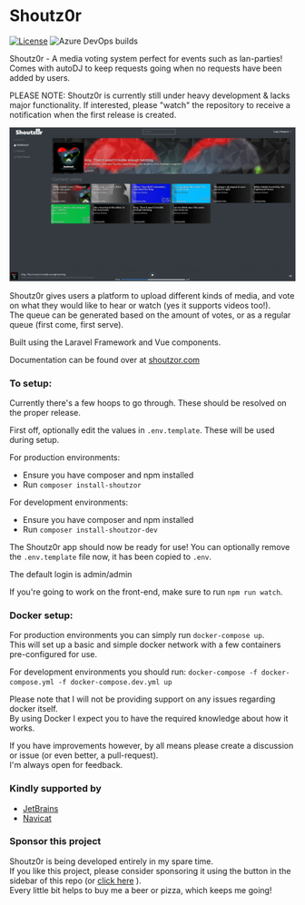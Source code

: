# Shoutz0r

[![License](https://img.shields.io/github/license/xorinzor/shoutz0r.svg?style=flat)](https://www.gnu.org/licenses/gpl-3.0.en.html)
![Azure DevOps builds](https://img.shields.io/azure-devops/build/xorinzor/a25fbc4c-12ac-4473-beb7-219329581d73/4)

Shoutz0r - A media voting system perfect for events such as lan-parties!\
Comes with autoDJ to keep requests going when no requests have been added by users.

PLEASE NOTE: Shoutz0r is currently still under heavy development & lacks major functionality. If interested, please "watch" the repository to receive a notification when the first release is created.

![Preview Image](./screenshot.png)

Shoutz0r gives users a platform to upload different kinds of media, and vote on what they would like to hear or watch (yes it supports videos too!).\
The queue can be generated based on the amount of votes, or as a regular queue (first come, first serve).

Built using the Laravel Framework and Vue components.

Documentation can be found over at [shoutzor.com](https://www.shoutzor.com)

### To setup:
Currently there's a few hoops to go through. These should be resolved on the proper release.

First off, optionally edit the values in `.env.template`. These will be used during setup.

For production environments:
- Ensure you have composer and npm installed
- Run `composer install-shoutzor`

For development environments:
- Ensure you have composer and npm installed
- Run `composer install-shoutzor-dev`

The Shoutz0r app should now be ready for use! You can optionally remove the `.env.template` file now, it has been copied to `.env`.

The default login is admin/admin

If you're going to work on the front-end, make sure to run `npm run watch`.

### Docker setup:

For production environments you can simply run `docker-compose up`. \
This will set up a basic and simple docker network with a few containers pre-configured for use.

For development environments you should run: `docker-compose -f docker-compose.yml -f docker-compose.dev.yml up`

Please note that I will not be providing support on any issues regarding docker itself.\
By using Docker I expect you to have the required knowledge about how it works.

If you have improvements however, by all means please create a discussion or issue (or even better, a pull-request).\
I'm always open for feedback.

### Kindly supported by
* [JetBrains](https://www.jetbrains.com/?from=Shoutz0r)
* [Navicat](https://www.navicat.com/)

### Sponsor this project

Shoutz0r is being developed entirely in my spare time. \
If you like this project, please consider sponsoring it using the button in the sidebar of this repo (or [click here](https://github.com/sponsors/xorinzor) ).\
Every little bit helps to buy me a beer or pizza, which keeps me going!
